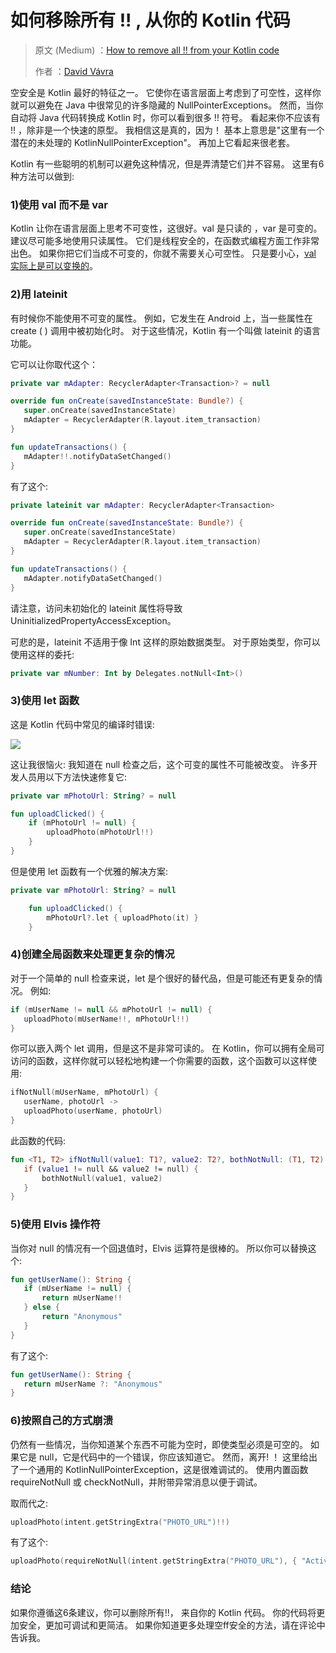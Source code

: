 # 如何移除所有 !! , 从你的 Kotlin 代码

> 原文 (Medium) ：[How to remove all !! from your Kotlin code](https://android.jlelse.eu/how-to-remove-all-from-your-kotlin-code-87dc2c9767fb)
>
> 作者 ：[David Vávra](https://android.jlelse.eu/@david.vavra?source=post_header_lockup)

空安全是 Kotlin 最好的特征之一。 它使你在语言层面上考虑到了可空性，这样你就可以避免在 Java 中很常见的许多隐藏的 NullPointerExceptions。 然而，当你自动将 Java 代码转换成 Kotlin 时，你可以看到很多 !! 符号。 看起来你不应该有 !! ，除非是一个快速的原型。 我相信这是真的，因为！ 基本上意思是"这里有一个潜在的未处理的 KotlinNullPointerException"。 再加上它看起来很老套。

Kotlin 有一些聪明的机制可以避免这种情况，但是弄清楚它们并不容易。 这里有6种方法可以做到:

### 1)使用 val 而不是 var

Kotlin 让你在语言层面上思考不可变性，这很好。val 是只读的 ，var 是可变的。 建议尽可能多地使用只读属性。 它们是线程安全的，在函数式编程方面工作非常出色。 如果你把它们当成不可变的，你就不需要关心可空性。 只是要小心，[val 实际上是可以变换的](http://blog.danlew.net/2017/05/30/mutable-vals-in-kotlin)。

### 2)用 lateinit

有时候你不能使用不可变的属性。 例如，它发生在 Android 上，当一些属性在 create ( ) 调用中被初始化时。 对于这些情况，Kotlin 有一个叫做 lateinit 的语言功能。

它可以让你取代这个：

```kotlin
private var mAdapter: RecyclerAdapter<Transaction>? = null

override fun onCreate(savedInstanceState: Bundle?) {
   super.onCreate(savedInstanceState)
   mAdapter = RecyclerAdapter(R.layout.item_transaction)
}

fun updateTransactions() {
   mAdapter!!.notifyDataSetChanged()
}
```

有了这个:

```kotlin
private lateinit var mAdapter: RecyclerAdapter<Transaction>

override fun onCreate(savedInstanceState: Bundle?) {
   super.onCreate(savedInstanceState)
   mAdapter = RecyclerAdapter(R.layout.item_transaction)
}

fun updateTransactions() {
   mAdapter.notifyDataSetChanged()
}
```

请注意，访问未初始化的 lateinit 属性将导致 UninitializedPropertyAccessException。

可悲的是，lateinit 不适用于像 Int 这样的原始数据类型。 对于原始类型，你可以使用这样的委托:

```kotlin
private var mNumber: Int by Delegates.notNull<Int>()
```

### 3)使用 let 函数

这是 Kotlin 代码中常见的编译时错误:

![](https://ws4.sinaimg.cn/large/006tNc79gy1ftbvfv0wywj30ic03mjre.jpg)

这让我很恼火: 我知道在 null 检查之后，这个可变的属性不可能被改变。 许多开发人员用以下方法快速修复它:

```kotlin
private var mPhotoUrl: String? = null

fun uploadClicked() {
    if (mPhotoUrl != null) {
        uploadPhoto(mPhotoUrl!!)
    }
}
```

但是使用 let 函数有一个优雅的解决方案:

```kotlin
private var mPhotoUrl: String? = null

    fun uploadClicked() {
        mPhotoUrl?.let { uploadPhoto(it) }
    }
```

### 4)创建全局函数来处理更复杂的情况

对于一个简单的 null 检查来说，let 是个很好的替代品，但是可能还有更复杂的情况。 例如:

```kotlin
if (mUserName != null && mPhotoUrl != null) {
   uploadPhoto(mUserName!!, mPhotoUrl!!)
}
```

你可以嵌入两个 let 调用，但是这不是非常可读的。 在 Kotlin，你可以拥有全局可访问的函数，这样你就可以轻松地构建一个你需要的函数，这个函数可以这样使用:

```kotlin
ifNotNull(mUserName, mPhotoUrl) {
   userName, photoUrl ->
   uploadPhoto(userName, photoUrl)
}
```

此函数的代码:

```kotlin
fun <T1, T2> ifNotNull(value1: T1?, value2: T2?, bothNotNull: (T1, T2) -> (Unit)) {
   if (value1 != null && value2 != null) {
       bothNotNull(value1, value2)
   }
}
```

### 5)使用 Elvis 操作符

当你对 null 的情况有一个回退值时，Elvis 运算符是很棒的。 所以你可以替换这个:

```kotlin
fun getUserName(): String {
   if (mUserName != null) {
       return mUserName!!
   } else {
       return "Anonymous"
   }
}
```

有了这个:

```kotlin
fun getUserName(): String {
   return mUserName ?: "Anonymous"
}
```

### 6)按照自己的方式崩溃

仍然有一些情况，当你知道某个东西不可能为空时，即使类型必须是可空的。 如果它是 null，它是代码中的一个错误，你应该知道它。 然而，离开! ！ 这里给出了一个通用的 KotlinNullPointerException，这是很难调试的。 使用内置函数 requireNotNull 或 checkNotNull，并附带异常消息以便于调试。

取而代之:

```kotlin
uploadPhoto(intent.getStringExtra("PHOTO_URL")!!)
```

有了这个:

```kotlin
uploadPhoto(requireNotNull(intent.getStringExtra("PHOTO_URL"), { "Activity parameter 'PHOTO_URL' is missing" }))
```

### 结论

如果你遵循这6条建议，你可以删除所有!!， 来自你的 Kotlin 代码。 你的代码将更加安全，更加可调试和更简洁。 如果你知道更多处理空ff安全的方法，请在评论中告诉我。

